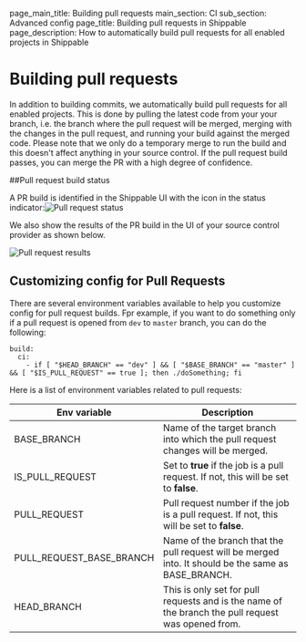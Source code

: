 page_main_title: Building pull requests
main_section: CI
sub_section: Advanced config
page_title: Building pull requests in Shippable
page_description: How to automatically build pull requests for all enabled projects in Shippable

# Building pull requests

In addition to building commits, we automatically build pull requests for all enabled projects. This is done by pulling the latest code from your your branch, i.e. the branch where the pull request will be merged, merging with the changes in the pull request, and running your build against the merged code. Please note that we only do a temporary merge to run the build and this doesn't affect anything in your source control. If the pull request build passes, you can merge the PR with a high degree of confidence.

##Pull request build status

A PR build is identified in the Shippable UI with the icon in the status indicator:<img src="/images/ci/pull-request-status.png" alt="Pull request status">

We also show the results of the PR build in the UI of your source control provider as shown below.

<img src="/images/ci/pull-request-result.png" alt="Pull request results">

## Customizing config for Pull Requests

There are several environment variables available to help you customize config for pull request builds. Fpr example, if you want to do something only if a pull request is opened from `dev` to `master` branch, you can do the following:

```
build:
  ci:
    - if [ "$HEAD_BRANCH" == "dev" ] && [ "$BASE_BRANCH" == "master" ] && [ "$IS_PULL_REQUEST" == true ]; then ./doSomething; fi

```

Here is a list of environment variables related to pull requests:

| Env variable        | Description           |
| ------------- |-------------|
|BASE_BRANCH		 | Name of the target branch into which the pull request changes will be merged.|
|IS_PULL_REQUEST     |Set to **true** if the job is a pull request. If not, this will be set to **false**. |
|PULL_REQUEST		 |Pull request number if the job is a pull request. If not, this will be set to **false**. |
|PULL_REQUEST_BASE_BRANCH | Name of the branch that the pull request will be merged into. It should be the same as BASE_BRANCH.|
|HEAD_BRANCH		 | This is only set for pull requests and is the name of the branch the pull request was opened from.|

